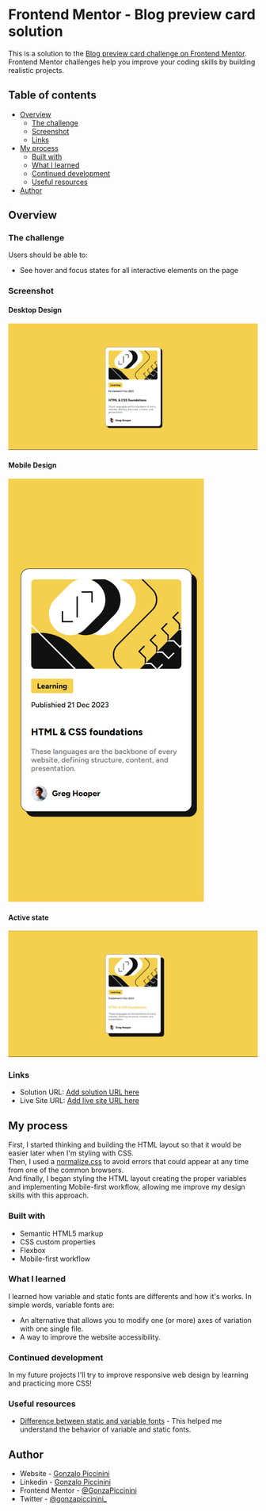 # Frontend Mentor - Blog preview card solution

This is a solution to the [Blog preview card challenge on Frontend Mentor](https://www.frontendmentor.io/challenges/blog-preview-card-ckPaj01IcS). Frontend Mentor challenges help you improve your coding skills by building realistic projects. 

## Table of contents

- [Overview](#overview)
  - [The challenge](#the-challenge)
  - [Screenshot](#screenshot)
  - [Links](#links)
- [My process](#my-process)
  - [Built with](#built-with)
  - [What I learned](#what-i-learned)
  - [Continued development](#continued-development)
  - [Useful resources](#useful-resources)
- [Author](#author)

## Overview

### The challenge

Users should be able to:

- See hover and focus states for all interactive elements on the page

### Screenshot

#### Desktop Design
![](./screenshots/desktop-design.png)

#### Mobile Design
![](./screenshots/mobile-design.png)

#### Active state
![](./screenshots/active-state.png)

### Links

- Solution URL: [Add solution URL here](https://your-solution-url.com)
- Live Site URL: [Add live site URL here](https://your-live-site-url.com)

## My process

First, I started thinking and building the HTML layout so that it would be easier later when I'm styling with CSS.<br>
Then, I used a [normalize.css](/normalize.css) to avoid errors that could appear at any time from one of the common browsers.<br>
And finally, I began styling the HTML layout creating the proper variables and implementing Mobile-first workflow, allowing me improve my design skills with this approach.

### Built with

- Semantic HTML5 markup
- CSS custom properties
- Flexbox
- Mobile-first workflow

### What I learned

I learned how variable and static fonts are differents and how it's works. In simple words, variable fonts are:
- An alternative that allows you to modify one (or more) axes of variation with one single file.
- A way to improve the website accessibility.

### Continued development

In my future projects I'll try to improve responsive web design by learning and practicing more CSS!

### Useful resources

- [Difference between static and variable fonts](https://www.browserstack.com/guide/variable-fonts-vs-static-fonts#:~:text=Static%20Fonts%20do%20not%20support,Fonts%20offer%20multiple%20typographic%20variations.) - This helped me understand the behavior of variable and static fonts.

## Author

- Website - [Gonzalo Piccinini](https://gonzalopiccinini.vercel.app)
- Linkedin - [Gonzalo Piccinini](https://www.linkedin.com/in/gonzalo-piccinini-9a7378227/)
- Frontend Mentor - [@GonzaPiccinini](https://www.frontendmentor.io/profile/GonzaPiccinini)
- Twitter - [@gonzapiccinini_](https://www.twitter.com/gonzapiccinini_)

